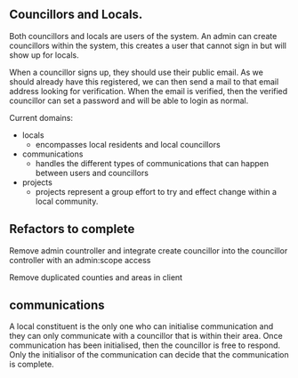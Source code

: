## Councillors and Locals.

Both councillors and locals are users of the system.
An admin can create councillors within the system, this creates a user that cannot sign in but will
show up for locals.

When a councillor signs up, they should use their public email. As we should already have this registered,
we can then send a mail to that email address looking for verification. When the email is verified, then the
verified councillor can set a password and will be able to login as normal.


Current domains:

- locals 
    - encompasses local residents and local councillors
- communications
    - handles the different types of communications that can happen between users and councillors 
- projects
    - projects represent a group effort to try and effect change within a local community. 



## Refactors to complete

Remove admin countroller and integrate create councillor into the councillor controller with an admin:scope access

Remove duplicated counties and areas in client 


## communications

A local constituent is the only one who can initialise communication and they can only communicate with a councillor that is within their area.
Once communication has been initialised, then the councillor is free to respond.
Only the initialisor of the communication can decide that the communication is complete.
